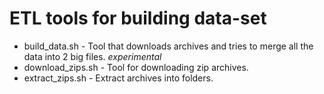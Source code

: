 # ETL tools for building data-set

- build_data.sh - Tool that downloads archives and tries to merge all the data into 2 big files. *experimental*
- download_zips.sh - Tool for downloading zip archives.
- extract_zips.sh - Extract archives into folders.